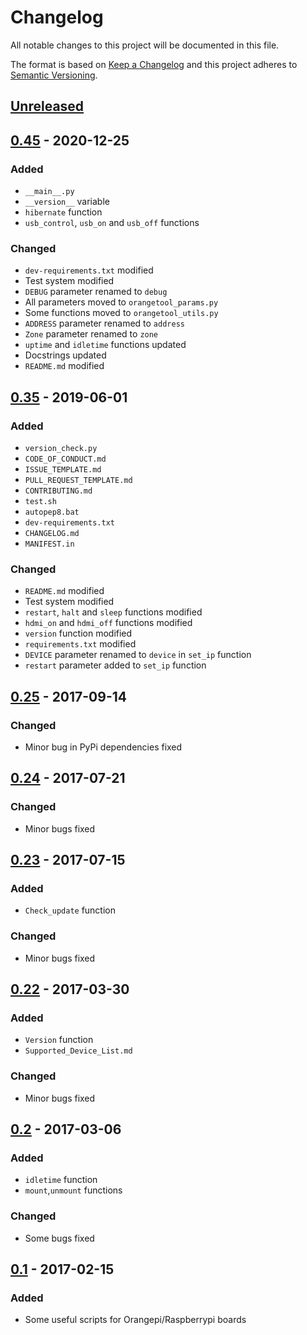 # Changelog
All notable changes to this project will be documented in this file.

The format is based on [Keep a Changelog](http://keepachangelog.com/en/1.0.0/)
and this project adheres to [Semantic Versioning](http://semver.org/spec/v2.0.0.html).

## [Unreleased]
## [0.45] - 2020-12-25
### Added
- `__main__.py`
- `__version__` variable
- `hibernate` function
- `usb_control`, `usb_on` and `usb_off` functions
### Changed
- `dev-requirements.txt` modified
- Test system modified
- `DEBUG` parameter renamed to `debug`
- All parameters moved to `orangetool_params.py`
- Some functions moved to `orangetool_utils.py`
- `ADDRESS` parameter renamed to `address`
- `Zone` parameter renamed to `zone`
- `uptime` and `idletime` functions updated
- Docstrings updated
- `README.md` modified
## [0.35] - 2019-06-01
### Added
- `version_check.py`
- `CODE_OF_CONDUCT.md`
- `ISSUE_TEMPLATE.md`
- `PULL_REQUEST_TEMPLATE.md`
- `CONTRIBUTING.md`
- `test.sh`
- `autopep8.bat`
- `dev-requirements.txt`
- `CHANGELOG.md`
- `MANIFEST.in`

### Changed
- `README.md` modified
- Test system modified
- `restart`, `halt` and `sleep` functions modified
- `hdmi_on` and `hdmi_off` functions modified
- `version` function modified
- `requirements.txt` modified
- `DEVICE` parameter renamed to `device` in `set_ip` function
- `restart` parameter added to `set_ip` function

## [0.25] - 2017-09-14
### Changed
- Minor bug in PyPi dependencies fixed

## [0.24] - 2017-07-21
### Changed
- Minor bugs fixed

## [0.23] - 2017-07-15
### Added
- `Check_update` function


### Changed
- Minor bugs fixed

## [0.22] - 2017-03-30
### Added
- `Version` function
- `Supported_Device_List.md`

### Changed
- Minor bugs fixed

## [0.2] - 2017-03-06
### Added
- `idletime` function
- `mount`,`unmount` functions

### Changed
 - Some bugs fixed

## [0.1] - 2017-02-15
### Added
- Some useful scripts for Orangepi/Raspberrypi boards

[Unreleased]: https://github.com/Moduland/Orangetool/compare/v0.45...dev
[0.45]: https://github.com/Moduland/Orangetool/compare/v0.35...v0.45
[0.35]: https://github.com/Moduland/Orangetool/compare/v0.25...v0.35
[0.25]: https://github.com/Moduland/Orangetool/compare/v0.24...v0.25
[0.24]: https://github.com/Moduland/Orangetool/compare/v0.23...v0.24
[0.23]: https://github.com/Moduland/Orangetool/compare/v0.22...v0.23
[0.22]: https://github.com/Moduland/Orangetool/compare/v0.2...v0.22
[0.2]: https://github.com/Moduland/Orangetool/compare/v0.1...v0.2
[0.1]: https://github.com/Moduland/Orangetool/compare/1e238cd...v0.1



